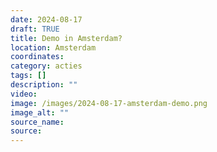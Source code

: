 ```yaml
---
date: 2024-08-17
draft: TRUE
title: Demo in Amsterdam?
location: Amsterdam
coordinates: 
category: acties
tags: []
description: ""
video: 
image: /images/2024-08-17-amsterdam-demo.png
image_alt: ""
source_name: 
source: 
---
```

